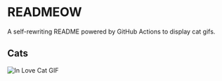 # READMEOW

A self-rewriting README powered by GitHub Actions to display cat gifs.

## Cats

![In Love Cat GIF](https://media1.giphy.com/media/v1.Y2lkPTlhY2QwMmRhY3E4enI0emduYXdoYnNhdnNwYXAwZW1zbGlvMWoyd2VqajVhb2xrZyZlcD12MV9naWZzX3NlYXJjaCZjdD1n/MDJ9IbxxvDUQM/200.gif)
